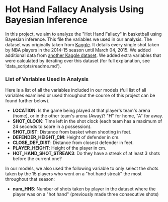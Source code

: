 # Hot Hand Fallacy Analysis Using Bayesian Inference

In this project, we aim to analyze the "Hot Hand Fallacy" in basketball using Bayesian inference. This file the variables we used in our analysis. The dataset was originally taken from [Kaggle](https://www.kaggle.com/datasets/dansbecker/nba-shot-logs). It details every single shot taken by NBA players in the 2014-15 season until March 04, 2015. We added additional data from [another Kaggle dataset](https://www.kaggle.com/datasets/dansbecker/nba-shot-logs). We added extra variables that were calculated by iterating over this dataset (for full explanation, see 'data_scripts/readme.md').

### List of Variables Used in Analysis

 Here is a list of all the variables included in our models (full list of all variables examined or used throughout the course of this project can be found further below).

- **LOCATION**: Is the game being played at that player's team's arena (home), or in the other team's arena (Away)? "H" for home, "A" for away.
- **SHOT_CLOCK**: Time left in the shot clock (each team has a maximum of 24 seconds to score in a possession).
- **SHOT_DIST**: Distance from basket when shooting in feet.
- **DEFENDER_HEIGHT_CM**: Height of defender in cm.
- **CLOSE_DEF_DIST**: Distance from closest defender in feet.
- **PLAYER_HEIGHT**: Height of the player in cm.
- **HOT_HAND_SHOT_STREAK3**: Do they have a streak of at least 3 shots before the current one?

In our models, we also used the following variable to only select the shots taken by the 15 players who went on a "hot hand streak" the most throughout that season:
- **num_HHS**: Number of shots taken by player in the dataset where the player was on a "hot hand" (previously made three consecutive shots)

